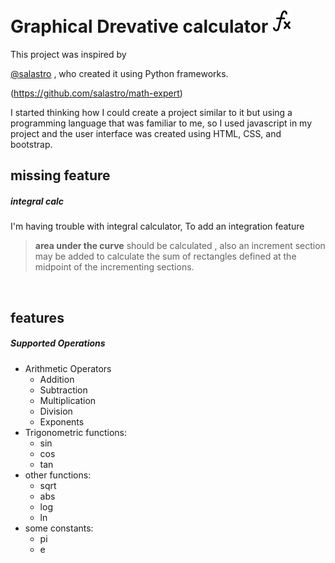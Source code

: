 
<h1> Graphical Drevative calculator <img src="imgs/logo.png" style=" width: 30px;"> </h1>
This project was inspired by

 [@salastro](https://github.com/salastro)
, who created it using Python frameworks.

(https://github.com/salastro/math-expert)

I started thinking how I could create a project similar to it but using a programming language that was familiar to me, so I used javascript in my project and the user interface was created using HTML, CSS, and bootstrap.

<h2> missing feature </h2>
<h5> integral calc </h5>
I'm having trouble with integral calculator, To add an integration feature

 > **area under the curve** should be calculated , also 
 > an increment section may be added to calculate the sum of rectangles defined at the midpoint of the incrementing sections.
<br>
<h2> features </h2>
<h5>  Supported Operations </h5>
<ul>
<li> Arithmetic Operators 
<ul>
	<li>Addition</li>
	<li>Subtraction</li>
	<li>Multiplication</li>
	<li>Division </li>
	<li>Exponents </li>
	</li>
	</ul>
	<li> Trigonometric functions:
		<ul>
			<li>sin</li>
			<li>cos</li>
			<li>tan</li>
		</ul>
		<li> other functions:
		<ul>
				<li>sqrt</li>
			<li>abs</li>
			<li>log</li>
			<li>ln</li>
			</li>
			</ul>
	</li>
    <li>some constants:
		<ul>
			<li>pi</li>
			<li>e</li>
		</ul>
	</li>

</ul>

